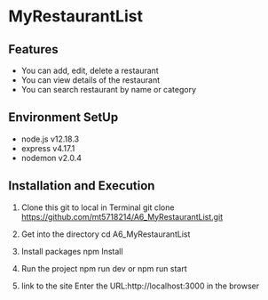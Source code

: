 # MyRestaurantList

## Features
* You can add, edit, delete a restaurant
* You can view details of the restaurant
* You can search restaurant by name or category

## Environment SetUp
* node.js v12.18.3
* express v4.17.1
* nodemon v2.0.4

## Installation and Execution
1. Clone this git to local in Terminal
git clone https://github.com/mt5718214/A6_MyRestaurantList.git

2. Get into the directory
cd A6_MyRestaurantList

3. Install packages
npm Install

4. Run the project
npm run dev or npm run start

5. link to the site
Enter the URL:http://localhost:3000 in the browser
